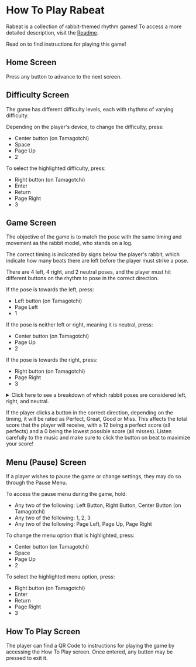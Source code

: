# How To Play Rabeat
Rabeat is a collection of rabbit-themed rhythm games! To access a more detailed description, visit the [Readme](./README.md).

Read on to find instructions for playing this game!

## Home Screen
Press any button to advance to the next screen.

## Difficulty Screen
The game has different difficulty levels, each with rhythms of varying difficulty.

Depending on the player's device, to change the difficulty, press:
- Center button (on Tamagotchi)
- Space
- Page Up
- 2

To select the highlighted difficulty, press:
- Right button (on Tamagotchi)
- Enter
- Return
- Page Right
- 3

## Game Screen
The objective of the game is to match the pose with the same timing and movement as the rabbit model, who stands on a log.

The correct timing is indicated by signs below the player's rabbit, which indicate how many beats there are left before the player must strike a pose.

There are 4 left, 4 right, and 2 neutral poses, and the player must hit different buttons on the rhythm to pose in the correct direction.

If the pose is towards the left, press:
- Left button (on Tamagotchi)
- Page Left
- 1

If the pose is neither left or right, meaning it is neutral, press:
- Center button (on Tamagotchi)
- Page Up
- 2

If the pose is towards the right, press:
- Right button (on Tamagotchi)
- Page Right
- 3

<details>
    <summary>
    Click here to see a breakdown of which rabbit poses are considered left, right, and neutral.
    </summary>

### Left Poses
![left1.bmp](./art/user_rabbit/left1.bmp)
![left2.bmp](./art/user_rabbit/left2.bmp)
![left3.bmp](./art/user_rabbit/left3.bmp)
![left4.bmp](./art/user_rabbit/left4.bmp)

### Right Poses
![right1.bmp](./art/user_rabbit/right1.bmp)
![right2.bmp](./art/user_rabbit/right2.bmp)
![right3.bmp](./art/user_rabbit/right3.bmp)
![right4.bmp](./art/user_rabbit/right4.bmp)

### Neutral Poses
![back.bmp](./art/user_rabbit/back.bmp)
![duck.bmp](./art/user_rabbit/duck.bmp)
</details>

If the player clicks a button in the correct direction, depending on the timing, it will be rated as Perfect, Great, Good or Miss.
This affects the total score that the player will receive, with a 12 being a perfect score (all perfects) and a 0 being the lowest possible score (all misses).
Listen carefully to the music and make sure to click the button on beat to maximize your score!

## Menu (Pause) Screen
If a player wishes to pause the game or change settings, they may do so through the Pause Menu.

To access the pause menu during the game, hold:
- Any two of the following: Left Button, Right Button, Center Button (on Tamagotchi)
- Any two of the following: 1, 2, 3
- Any two of the following: Page Left, Page Up, Page Right

To change the menu option that is highlighted, press:
- Center button (on Tamagotchi)
- Space
- Page Up
- 2

To select the highlighted menu option, press:
- Right button (on Tamagotchi)
- Enter
- Return
- Page Right
- 3

## How To Play Screen
The player can find a QR Code to instructions for playing the game by accessing the How To Play screen. 
Once entered, any button may be pressed to exit it.